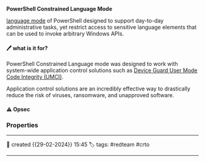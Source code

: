 
**PowerShell Constrained Language Mode**

[language mode](https://devblogs.microsoft.com/powershell/a-comparison-of-shell-and-scripting-language-security/) of PowerShell designed to support day-to-day administrative tasks, yet restrict access to sensitive language elements that can be used to invoke arbitrary Windows APIs.

#### 🖊️ what is it for?

PowerShell Constrained Language mode was designed to work with system-wide application control solutions such as [Device Guard User Mode Code Integrity (UMCI)](https://technet.microsoft.com/en-us/itpro/windows/keep-secure/deploy-code-integrity-policies-policy-rules-and-file-rules). 

Application control solutions are an incredibly effective way to drastically reduce the risk of viruses, ransomware, and unapproved software.



#### ⚠ Opsec




### Properties
---
📆 created   {{29-02-2024}} 15:45
🏷️ tags: #redteam #crto 

---


